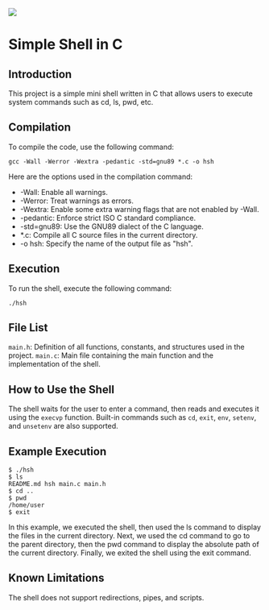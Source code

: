 ![](https://images.squarespace-cdn.com/content/v1/60bf70d860f31b4f60455443/5fbe5784-581c-4b7b-931f-8137e8f33476/Holberton+School.png)

# Simple Shell in C #

## Introduction ##

This project is a simple mini shell written in C that allows users to execute system commands such as cd, ls, pwd, etc.

## Compilation

To compile the code, use the following command:

```gcc -Wall -Werror -Wextra -pedantic -std=gnu89 *.c -o hsh```

Here are the options used in the compilation command:

* -Wall: Enable all warnings.
* -Werror: Treat warnings as errors.
* -Wextra: Enable some extra warning flags that are not enabled by -Wall.
* -pedantic: Enforce strict ISO C standard compliance.
* -std=gnu89: Use the GNU89 dialect of the C language.
* *.c: Compile all C source files in the current directory.
* -o hsh: Specify the name of the output file as "hsh".

## Execution

To run the shell, execute the following command:

```
./hsh
```

## File List

`main.h`: Definition of all functions, constants, and structures used in the project.
`main.c`: Main file containing the main function and the implementation of the shell.

## How to Use the Shell

The shell waits for the user to enter a command, then reads and executes it using the `execvp` function. Built-in commands such as `cd`, `exit`, `env`, `setenv`, and `unsetenv` are also supported.

## Example Execution

```
$ ./hsh
$ ls
README.md hsh main.c main.h
$ cd ..
$ pwd
/home/user
$ exit
```
In this example, we executed the shell, then used the ls command to display the files in the current directory. Next, we used the cd command to go to the parent directory, then the pwd command to display the absolute path of the current directory. Finally, we exited the shell using the exit command.

## Known Limitations

The shell does not support redirections, pipes, and scripts.
